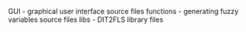 GUI - graphical user interface source files
functions - generating fuzzy variables source files
libs - DIT2FLS library files